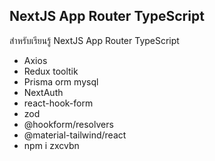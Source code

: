 ## NextJS App Router TypeScript

สำหรับเรียนรู้ NextJS App Router TypeScript

- Axios
- Redux tooltik
- Prisma orm mysql
- NextAuth
- react-hook-form
- zod
- @hookform/resolvers
- @material-tailwind/react
- npm i zxcvbn

